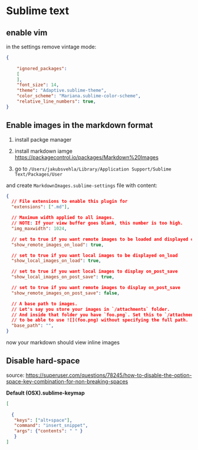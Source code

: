 # Sublime text

## enable vim

in the settings remove vintage mode:
```json
{
	
	"ignored_packages":
	[
	],
	"font_size": 14,
	"theme": "Adaptive.sublime-theme",
	"color_scheme": "Mariana.sublime-color-scheme",
	"relative_line_numbers": true,
}
```

## Enable images in the markdown format

1. install packge manager

2. install markdown iamge
 https://packagecontrol.io/packages/Markdown%20Images

3. go to `/Users/jakubsvehla/Library/Application Support/Sublime Text/Packages/User`

and create `MarkdownImages.sublime-settings` file with content:

```json
{
  // File extensions to enable this plugin for
  "extensions": [".md"],

  // Maximum width applied to all images.
  // NOTE: If your view buffer goes blank, this number is too high.
  "img_maxwidth": 1024,

  // set to true if you want remote images to be loaded and displayed on_load
  "show_remote_images_on_load": true,

  // set to true if you want local images to be displayed on_load
  "show_local_images_on_load": true,

  // set to true if you want local images to display on_post_save
  "show_local_images_on_post_save": true,

  // set to true if you want remote images to display on_post_save
  "show_remote_images_on_post_save": false,

  // A base path to images.
  // Let's say you store your images in `/attachments` folder.
  // And inside that folder you have `foo.png`. Set this to `/attachments`
  // to be able to use ![](foo.png) without specifying the full path.
  "base_path": "",
}
```


now your markdown should view inline images 

## Disable hard-space 

source: https://superuser.com/questions/78245/how-to-disable-the-option-space-key-combination-for-non-breaking-spaces


**Default (OSX).sublime-keymap**

```json
[
  
  {
   "keys": ["alt+space"],
   "command": "insert_snippet",
   "args": {"contents": " " }
   }
]
```




